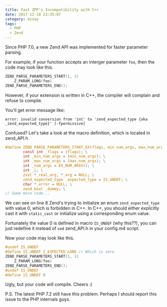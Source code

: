 ```yaml
---
title: Fast ZPP's Incompatibility with C++
date: 2017-12-18 23:35:07
category: essay
tags:
  - PHP
  - Zend
---
```


Since PHP 7.0, a new Zend API was implemented for faster parameter parsing.

For example, if your function accepts an interger parameter `foo`, then the code may look like this.

```C
ZEND_PARSE_PARAMETERS_START(1, 1)
    Z_PARAM_LONG(foo)
ZEND_PARSE_PARAMETERS_END();
```

However, if your extension is written in C++, the compiler will complain and refuse to compile.

You'll get error message like:

```
error: invalid conversion from 'int' to 'zend_expected_type {aka _zend_expected_type}' [-fpermissive]
```

Confused? Let's take a look at the macro definition, which is located in zend_API.h

```C
#define ZEND_PARSE_PARAMETERS_START_EX(flags, min_num_args, max_num_args) do { \
        const int _flags = (flags); \
        int _min_num_args = (min_num_args); \
        int _max_num_args = (max_num_args); \
        int _num_args = EX_NUM_ARGS(); \
        int _i; \
        zval *_real_arg, *_arg = NULL; \
        zend_expected_type _expected_type = IS_UNDEF; \
        char *_error = NULL; \
        zend_bool _dummy; \
// Some more code...
```

We can see on line 8 Zend's trying to initialize an enum `zend_expected_type` with value 0, which is forbidden in C++. In C++, you should either explicitly cast it with `static_cast` or initialize using a corresponding enum value.

Fortunately the value 0 is defined in macro `IS_UNDEF` (why this??), you can just redefine it instead of `sed` zend_API.h in your config.m4 script.

Now your code may look like this.

```C
#undef IS_UNDEF
#define IS_UNDEF Z_EXPECTED_LONG // Which is zero
ZEND_PARSE_PARAMETERS_START(1, 1)
    Z_PARAM_LONG(foo)
ZEND_PARSE_PARAMETERS_END();
#undef IS_UNDEF
#define IS_UNDEF 0
```

Ugly, but your code will compile. Cheers :)

P.S. The latest PHP 7.2 still have this problem. Perhaps I should report this issue to the PHP internals guys.